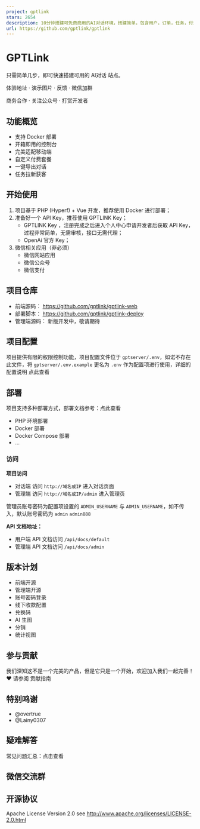 ```yaml
---
project: gptlink
stars: 2654
description: 10分钟搭建可免费商用的AI对话环境，搭建简单，包含用户，订单，任务，付费等功能
url: https://github.com/gptlink/gptlink
---
```


GPTLink
=======

只需简单几步，即可快速搭建可用的 AI对话 站点。

体验地址 · 演示图片 · 反馈 · 微信加群

商务合作 · 关注公众号 · 打赏开发者

功能概览
----

-   支持 Docker 部署
-   开箱即用的控制台
-   完美适配移动端
-   自定义付费套餐
-   一键导出对话
-   任务拉新获客

开始使用
----

1.  项目基于 PHP (Hyperf) + Vue 开发，推荐使用 Docker 进行部署；
2.  准备好一个 API Key，推荐使用 GPTLINK Key；
    -   GPTLINK Key ，注册完成之后进入个人中心申请开发者后获取 API Key，过程非常简单，无需审核，接口无需代理；
    -   OpenAi 官方 Key；
3.  微信相关应用（非必须）
    -   微信网站应用
    -   微信公众号
    -   微信支付

项目仓库
----

-   前端源码： https://github.com/gptlink/gptlink-web
-   部署脚本： https://github.com/gptlink/gptlink-deploy
-   管理端源码： 新版开发中，敬请期待

项目配置
----

项目提供有限的权限控制功能，项目配置文件位于 `gptserver/.env`，如诺不存在此文件，将 `gptserver/.env.example` 更名为 `.env` 作为配置项进行使用，详细的配置说明 点此查看

部署
--

项目支持多种部署方式，部署文档参考：点此查看

-   PHP 环境部署
-   Docker 部署
-   Docker Compose 部署
-   ...

### 访问

**项目访问**

-   对话端 访问 `http://域名或IP` 进入对话页面
-   管理端 访问 `http://域名或IP/admin` 进入管理页

管理员账号密码为配置项设置的 `ADMIN_USERNAME` 与 `ADMIN_USERNAME`，如不传入，默认账号密码为 `admin` `admin888`

**API 文档地址：**

-   用户端 API 文档访问 `/api/docs/default`
-   管理端 API 文档访问 `/api/docs/admin`

版本计划
----

-   前端开源
-   管理端开源
-   账号密码登录
-   线下收款配置
-   兑换码
-   AI 生图
-   分销
-   统计视图

参与贡献
----

我们深知这不是一个完美的产品，但是它只是一个开始，欢迎加入我们一起完善！:heart: 请参阅 贡献指南

特别鸣谢
----

-   @overtrue
-   @Lainy0307

疑难解答
----

常见问题汇总：点击查看

微信交流群
-----

开源协议
----

Apache License Version 2.0 see http://www.apache.org/licenses/LICENSE-2.0.html
